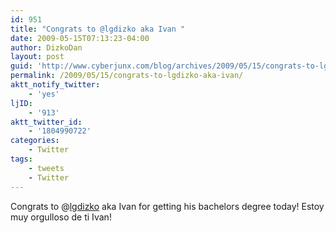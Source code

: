 ```yaml
---
id: 951
title: "Congrats to @lgdizko aka Ivan "
date: 2009-05-15T07:13:23-04:00
author: DizkoDan
layout: post
guid: 'http://www.cyberjunx.com/blog/archives/2009/05/15/congrats-to-lgdizko-aka-ivan/'
permalink: /2009/05/15/congrats-to-lgdizko-aka-ivan/
aktt_notify_twitter:
    - 'yes'
ljID:
    - '913'
aktt_twitter_id:
    - '1804990722'
categories:
    - Twitter
tags:
    - tweets
    - Twitter
---
```


Congrats to @[lgdizko](http://twitter.com/lgdizko) aka Ivan for getting his bachelors degree today! Estoy muy orgulloso de ti Ivan!